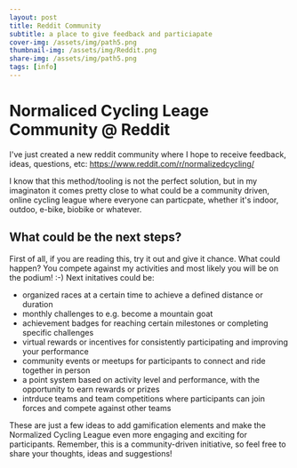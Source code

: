 ```yaml
---
layout: post
title: Reddit Community
subtitle: a place to give feedback and particiapate
cover-img: /assets/img/path5.png
thumbnail-img: /assets/img/Reddit.png
share-img: /assets/img/path5.png
tags: [info]
---
```

# Normaliced Cycling Leage Community @ Reddit
I've just created a new reddit community where I hope to receive feedback, ideas, questions, etc: https://www.reddit.com/r/normalizedcycling/

I know that this method/tooling is not the perfect solution, but in my imaginaton it comes pretty close to what could be a community driven, online cycling league where everyone can particpate, whether it's indoor, outdoo, e-bike, biobike or whatever.

## What could be the next steps?
First of all, if you are reading this, try it out and give it chance. What could happen? You compete against my activities and most likely you will be on the podium! :-)
Next initatives could be:
* organized races at a certain time to achieve a defined distance or duration
* monthly challenges to e.g. become a mountain goat
* achievement badges for reaching certain milestones or completing specific challenges
* virtual rewards or incentives for consistently participating and improving your performance
* community events or meetups for participants to connect and ride together in person
* a point system based on activity level and performance, with the opportunity to earn rewards or prizes
* intrduce teams and team competitions where participants can join forces and compete against other teams
  
These are just a few ideas to add gamification elements and make the Normalized Cycling League even more engaging and exciting for participants. 
Remember, this is a community-driven initiative, so feel free to share your thoughts, ideas and suggestions!
